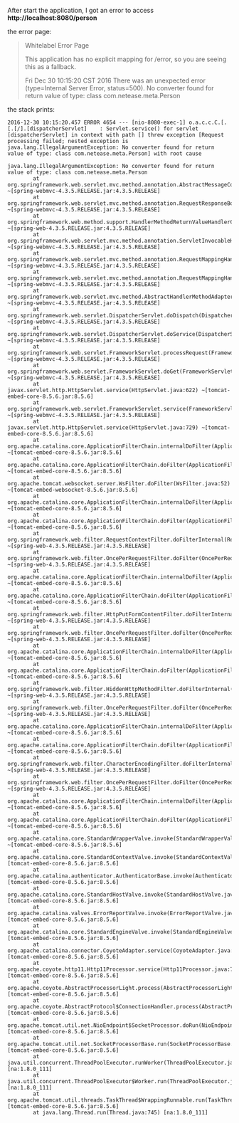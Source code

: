 After start the application, I got an error to access **http://localhost:8080/person**

the error page:

> Whitelabel Error Page
> 
> This application has no explicit mapping for /error, so you are seeing
> this as a fallback.
> 
> Fri Dec 30 10:15:20 CST 2016 There was an unexpected error
> (type=Internal Server Error, status=500). No converter found for
> return value of type: class com.netease.meta.Person

the stack prints:

    2016-12-30 10:15:20.457 ERROR 4654 --- [nio-8080-exec-1] o.a.c.c.C.[.[.[/].[dispatcherServlet]    : Servlet.service() for servlet [dispatcherServlet] in context with path [] threw exception [Request processing failed; nested exception is java.lang.IllegalArgumentException: No converter found for return value of type: class com.netease.meta.Person] with root cause
    
    java.lang.IllegalArgumentException: No converter found for return value of type: class com.netease.meta.Person
            at org.springframework.web.servlet.mvc.method.annotation.AbstractMessageConverterMethodProcessor.writeWithMessageConverters(AbstractMessageConverterMethodProcessor.java:187) ~[spring-webmvc-4.3.5.RELEASE.jar:4.3.5.RELEASE]
            at org.springframework.web.servlet.mvc.method.annotation.RequestResponseBodyMethodProcessor.handleReturnValue(RequestResponseBodyMethodProcessor.java:174) ~[spring-webmvc-4.3.5.RELEASE.jar:4.3.5.RELEASE]
            at org.springframework.web.method.support.HandlerMethodReturnValueHandlerComposite.handleReturnValue(HandlerMethodReturnValueHandlerComposite.java:81) ~[spring-web-4.3.5.RELEASE.jar:4.3.5.RELEASE]
            at org.springframework.web.servlet.mvc.method.annotation.ServletInvocableHandlerMethod.invokeAndHandle(ServletInvocableHandlerMethod.java:132) ~[spring-webmvc-4.3.5.RELEASE.jar:4.3.5.RELEASE]
            at org.springframework.web.servlet.mvc.method.annotation.RequestMappingHandlerAdapter.invokeHandlerMethod(RequestMappingHandlerAdapter.java:827) ~[spring-webmvc-4.3.5.RELEASE.jar:4.3.5.RELEASE]
            at org.springframework.web.servlet.mvc.method.annotation.RequestMappingHandlerAdapter.handleInternal(RequestMappingHandlerAdapter.java:738) ~[spring-webmvc-4.3.5.RELEASE.jar:4.3.5.RELEASE]
            at org.springframework.web.servlet.mvc.method.AbstractHandlerMethodAdapter.handle(AbstractHandlerMethodAdapter.java:85) ~[spring-webmvc-4.3.5.RELEASE.jar:4.3.5.RELEASE]
            at org.springframework.web.servlet.DispatcherServlet.doDispatch(DispatcherServlet.java:963) ~[spring-webmvc-4.3.5.RELEASE.jar:4.3.5.RELEASE]
            at org.springframework.web.servlet.DispatcherServlet.doService(DispatcherServlet.java:897) ~[spring-webmvc-4.3.5.RELEASE.jar:4.3.5.RELEASE]
            at org.springframework.web.servlet.FrameworkServlet.processRequest(FrameworkServlet.java:970) ~[spring-webmvc-4.3.5.RELEASE.jar:4.3.5.RELEASE]
            at org.springframework.web.servlet.FrameworkServlet.doGet(FrameworkServlet.java:861) ~[spring-webmvc-4.3.5.RELEASE.jar:4.3.5.RELEASE]
            at javax.servlet.http.HttpServlet.service(HttpServlet.java:622) ~[tomcat-embed-core-8.5.6.jar:8.5.6]
            at org.springframework.web.servlet.FrameworkServlet.service(FrameworkServlet.java:846) ~[spring-webmvc-4.3.5.RELEASE.jar:4.3.5.RELEASE]
            at javax.servlet.http.HttpServlet.service(HttpServlet.java:729) ~[tomcat-embed-core-8.5.6.jar:8.5.6]
            at org.apache.catalina.core.ApplicationFilterChain.internalDoFilter(ApplicationFilterChain.java:230) ~[tomcat-embed-core-8.5.6.jar:8.5.6]
            at org.apache.catalina.core.ApplicationFilterChain.doFilter(ApplicationFilterChain.java:165) ~[tomcat-embed-core-8.5.6.jar:8.5.6]
            at org.apache.tomcat.websocket.server.WsFilter.doFilter(WsFilter.java:52) ~[tomcat-embed-websocket-8.5.6.jar:8.5.6]
            at org.apache.catalina.core.ApplicationFilterChain.internalDoFilter(ApplicationFilterChain.java:192) ~[tomcat-embed-core-8.5.6.jar:8.5.6]
            at org.apache.catalina.core.ApplicationFilterChain.doFilter(ApplicationFilterChain.java:165) ~[tomcat-embed-core-8.5.6.jar:8.5.6]
            at org.springframework.web.filter.RequestContextFilter.doFilterInternal(RequestContextFilter.java:99) ~[spring-web-4.3.5.RELEASE.jar:4.3.5.RELEASE]
            at org.springframework.web.filter.OncePerRequestFilter.doFilter(OncePerRequestFilter.java:107) ~[spring-web-4.3.5.RELEASE.jar:4.3.5.RELEASE]
            at org.apache.catalina.core.ApplicationFilterChain.internalDoFilter(ApplicationFilterChain.java:192) ~[tomcat-embed-core-8.5.6.jar:8.5.6]
            at org.apache.catalina.core.ApplicationFilterChain.doFilter(ApplicationFilterChain.java:165) ~[tomcat-embed-core-8.5.6.jar:8.5.6]
            at org.springframework.web.filter.HttpPutFormContentFilter.doFilterInternal(HttpPutFormContentFilter.java:89) ~[spring-web-4.3.5.RELEASE.jar:4.3.5.RELEASE]
            at org.springframework.web.filter.OncePerRequestFilter.doFilter(OncePerRequestFilter.java:107) ~[spring-web-4.3.5.RELEASE.jar:4.3.5.RELEASE]
            at org.apache.catalina.core.ApplicationFilterChain.internalDoFilter(ApplicationFilterChain.java:192) ~[tomcat-embed-core-8.5.6.jar:8.5.6]
            at org.apache.catalina.core.ApplicationFilterChain.doFilter(ApplicationFilterChain.java:165) ~[tomcat-embed-core-8.5.6.jar:8.5.6]
            at org.springframework.web.filter.HiddenHttpMethodFilter.doFilterInternal(HiddenHttpMethodFilter.java:77) ~[spring-web-4.3.5.RELEASE.jar:4.3.5.RELEASE]
            at org.springframework.web.filter.OncePerRequestFilter.doFilter(OncePerRequestFilter.java:107) ~[spring-web-4.3.5.RELEASE.jar:4.3.5.RELEASE]
            at org.apache.catalina.core.ApplicationFilterChain.internalDoFilter(ApplicationFilterChain.java:192) ~[tomcat-embed-core-8.5.6.jar:8.5.6]
            at org.apache.catalina.core.ApplicationFilterChain.doFilter(ApplicationFilterChain.java:165) ~[tomcat-embed-core-8.5.6.jar:8.5.6]
            at org.springframework.web.filter.CharacterEncodingFilter.doFilterInternal(CharacterEncodingFilter.java:197) ~[spring-web-4.3.5.RELEASE.jar:4.3.5.RELEASE]
            at org.springframework.web.filter.OncePerRequestFilter.doFilter(OncePerRequestFilter.java:107) ~[spring-web-4.3.5.RELEASE.jar:4.3.5.RELEASE]
            at org.apache.catalina.core.ApplicationFilterChain.internalDoFilter(ApplicationFilterChain.java:192) ~[tomcat-embed-core-8.5.6.jar:8.5.6]
            at org.apache.catalina.core.ApplicationFilterChain.doFilter(ApplicationFilterChain.java:165) ~[tomcat-embed-core-8.5.6.jar:8.5.6]
            at org.apache.catalina.core.StandardWrapperValve.invoke(StandardWrapperValve.java:198) ~[tomcat-embed-core-8.5.6.jar:8.5.6]
            at org.apache.catalina.core.StandardContextValve.invoke(StandardContextValve.java:108) [tomcat-embed-core-8.5.6.jar:8.5.6]
            at org.apache.catalina.authenticator.AuthenticatorBase.invoke(AuthenticatorBase.java:472) [tomcat-embed-core-8.5.6.jar:8.5.6]
            at org.apache.catalina.core.StandardHostValve.invoke(StandardHostValve.java:140) [tomcat-embed-core-8.5.6.jar:8.5.6]
            at org.apache.catalina.valves.ErrorReportValve.invoke(ErrorReportValve.java:79) [tomcat-embed-core-8.5.6.jar:8.5.6]
            at org.apache.catalina.core.StandardEngineValve.invoke(StandardEngineValve.java:87) [tomcat-embed-core-8.5.6.jar:8.5.6]
            at org.apache.catalina.connector.CoyoteAdapter.service(CoyoteAdapter.java:349) [tomcat-embed-core-8.5.6.jar:8.5.6]
            at org.apache.coyote.http11.Http11Processor.service(Http11Processor.java:784) [tomcat-embed-core-8.5.6.jar:8.5.6]
            at org.apache.coyote.AbstractProcessorLight.process(AbstractProcessorLight.java:66) [tomcat-embed-core-8.5.6.jar:8.5.6]
            at org.apache.coyote.AbstractProtocol$ConnectionHandler.process(AbstractProtocol.java:802) [tomcat-embed-core-8.5.6.jar:8.5.6]
            at org.apache.tomcat.util.net.NioEndpoint$SocketProcessor.doRun(NioEndpoint.java:1410) [tomcat-embed-core-8.5.6.jar:8.5.6]
            at org.apache.tomcat.util.net.SocketProcessorBase.run(SocketProcessorBase.java:49) [tomcat-embed-core-8.5.6.jar:8.5.6]
            at java.util.concurrent.ThreadPoolExecutor.runWorker(ThreadPoolExecutor.java:1142) [na:1.8.0_111]
            at java.util.concurrent.ThreadPoolExecutor$Worker.run(ThreadPoolExecutor.java:617) [na:1.8.0_111]
            at org.apache.tomcat.util.threads.TaskThread$WrappingRunnable.run(TaskThread.java:61) [tomcat-embed-core-8.5.6.jar:8.5.6]
            at java.lang.Thread.run(Thread.java:745) [na:1.8.0_111]

